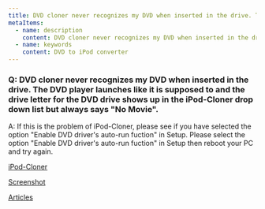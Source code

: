 ```yaml
---
title: DVD cloner never recognizes my DVD when inserted in the drive. The DVD player launches like it is supposed to and the drive letter for the DVD drive shows up in the iPod-Cloner drop down list but always says "No Movie".
metaItems:
  - name: description
    content: DVD cloner never recognizes my DVD when inserted in the drive. The DVD player launches like it is supposed to and the drive letter for the DVD drive shows up in the iPod-Cloner drop down list but always says "No Movie".
  - name: keywords
    content: DVD to iPod converter
---
```


### Q: DVD cloner never recognizes my DVD when inserted in the drive. The DVD player launches like it is supposed to and the drive letter for the DVD drive shows up in the iPod-Cloner drop down list but always says "No Movie".

A:
If this is the problem of iPod-Cloner, please see if you have selected the option "Enable DVD driver's auto-run fuction" in Setup. Please select the option "Enable DVD driver's auto-run fuction" in Setup then reboot your PC and try again.

[iPod-Cloner](https://www.dvd-cloner.com/dvd-to-ipod-converter/)

[Screenshot](https://www.dvd-cloner.com/dvd-to-ipod-converter/ipod-cloner-screenshot.html)

[Articles](https://www.dvd-cloner.com/dvd-to-ipod-converter/articles/)